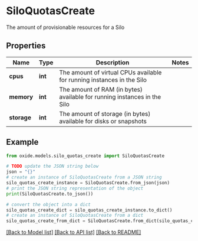 # SiloQuotasCreate

The amount of provisionable resources for a Silo

## Properties

Name | Type | Description | Notes
------------ | ------------- | ------------- | -------------
**cpus** | **int** | The amount of virtual CPUs available for running instances in the Silo | 
**memory** | **int** | The amount of RAM (in bytes) available for running instances in the Silo | 
**storage** | **int** | The amount of storage (in bytes) available for disks or snapshots | 

## Example

```python
from oxide.models.silo_quotas_create import SiloQuotasCreate

# TODO update the JSON string below
json = "{}"
# create an instance of SiloQuotasCreate from a JSON string
silo_quotas_create_instance = SiloQuotasCreate.from_json(json)
# print the JSON string representation of the object
print(SiloQuotasCreate.to_json())

# convert the object into a dict
silo_quotas_create_dict = silo_quotas_create_instance.to_dict()
# create an instance of SiloQuotasCreate from a dict
silo_quotas_create_from_dict = SiloQuotasCreate.from_dict(silo_quotas_create_dict)
```
[[Back to Model list]](../README.md#documentation-for-models) [[Back to API list]](../README.md#documentation-for-api-endpoints) [[Back to README]](../README.md)


